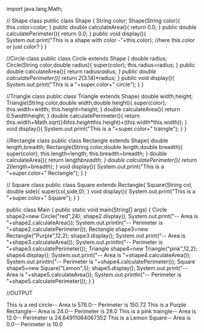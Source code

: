 import java.lang.Math;

// Shape class
public class Shape {
    String color;
    Shape(String color){
        this.color=color;
    }
    public double calculateArea(){
        return 0.0;
    }
    public double calculatePerimeter(){
        return 0.0;
    }
    public void display(){
        System.out.print("This is a shape with color -"+this.color); //here this.color or just color?
    }
}

//Circle class
public class Circle extends Shape {
    double radius;
    Circle(String color,double radius){
        super(color);
        this.radius=radius;
    }
    public double calculateArea(){
        return radius*radius;
    }
    public double calculatePerimeter(){
        return 2*(3.14)*radius;
    }
    public void display(){
        System.out.print("This is a "+super.color+" circle");
    }
}

//Triangle class
public class Triangle extends Shape{
    double width,height;
    Triangle(String color,double width,double height){
        super(color);
        this.width=width;
        this.height=height;
    }
    double calculateArea(){
        return 0.5*width*height;
    }
    double calculatePerimeter(){
        return this.width+Math.sqrt((4*this.height*this.height)+(this.width*this.width));
    }
    void display(){
        System.out.print("This is a "+super.color+" traingle");
    }
}

//Rectangle class
public class Rectangle extends Shape{
    double length,breadth;
    Rectangle(String color,double length,double breadth){
        super(color);
        this.length=length;
        this.breadth=breadth;
    }
    double calculateArea(){
        return length*breadth;
    }
    double calculatePerimeter(){
        return 2*(length+breadth);
    }
    void display(){
        System.out.print("This is a "+super.color+" Rectangle");
    }
}

// Square class
public class Square extends Rectangle{
    Square(String col, double side){
        super(col,side,0);
    }
    void display(){
        System.out.print("This is a "+super.color+" Square");
    }
}

public class Main {
    public static void main(String[] args) {
        Circle shape2=new Circle("red",24);
        shape2.display();
        System.out.print("-- Area is "+shape2.calculateArea());
        System.out.println("-- Perimeter is "+shape2.calculatePerimeter());
        Rectangle shape3=new Rectangle("Purple",12,2);
        shape3.display();
        System.out.print("-- Area is "+shape3.calculateArea());
        System.out.println("-- Perimeter is "+shape3.calculatePerimeter());
        Triangle shape4=new Triangle("pink",12,2);
        shape4.display();
        System.out.print("-- Area is "+shape4.calculateArea());
        System.out.println("-- Perimeter is "+shape4.calculatePerimeter());
        Square shape5=new Square("Lemon",5);
        shape5.display();
        System.out.print("-- Area is "+shape5.calculateArea());
        System.out.println("-- Perimeter is "+shape5.calculatePerimeter());
    }
}




//OUTPUT

This is a red circle-- Area is 576.0-- Perimeter is 150.72
This is a Purple Rectangle-- Area is 24.0-- Perimeter is 28.0
This is a pink traingle-- Area is 12.0-- Perimeter is 24.64911064067352
This is a Lemon Square-- Area is 0.0-- Perimeter is 10.0